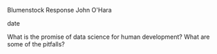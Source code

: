 Blumenstock Response 
John O'Hara

date 

What is the promise of data science for human development?  What are some of the pitfalls?

